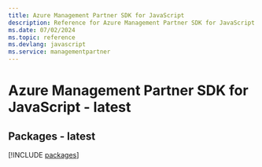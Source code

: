 ```yaml
---
title: Azure Management Partner SDK for JavaScript
description: Reference for Azure Management Partner SDK for JavaScript
ms.date: 07/02/2024
ms.topic: reference
ms.devlang: javascript
ms.service: managementpartner
---
```

# Azure Management Partner SDK for JavaScript - latest
## Packages - latest
[!INCLUDE [packages](management-partner-index.md)]
